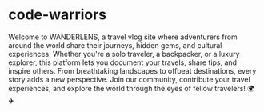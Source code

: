 # code-warriors
Welcome to WANDERLENS, a travel vlog site where adventurers from around the world share their journeys, hidden gems, and cultural experiences. Whether you're a solo traveler, a backpacker, or a luxury explorer, this platform lets you document your travels, share tips, and inspire others. From breathtaking landscapes to offbeat destinations, every story adds a new perspective. Join our community, contribute your travel experiences, and explore the world through the eyes of fellow travelers! 🌍✈️
